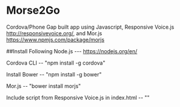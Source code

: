 # Morse2Go

Cordova/Phone Gap built app using Javascript, Responsive Voice.js http://responsivevoice.org/, and Mor.js https://www.npmjs.com/package/morjs

##Install Following
Node.js --- https://nodejs.org/en/

Cordova CLI -- "npm install -g cordova"

Install Bower -- "npm install -g bower"

Mor.js -- "bower install morjs"

Include script from Responsive Voice.js in index.html -- "<script src="http://code.responsivevoice.org/responsivevoice.js"></script>"
